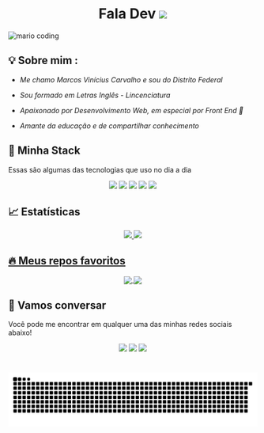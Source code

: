<h1 align="center" >Fala Dev  <img src="https://media.giphy.com/media/hvRJCLFzcasrR4ia7z/giphy.gif" width="30px"></h1>

![mario coding](https://i.imgur.com/1ZvVkDc.gif)

## 💡 Sobre mim :
 - *Me chamo Marcos Vinícius Carvalho e sou do Distrito Federal* 

 - *Sou formado em Letras Inglês - Lincenciatura* 
 
 - *Apaixonado por Desenvolvimento Web, em especial por Front End 💙* 
 
 - *Amante da educação e de compartilhar conhecimento* 


## 🔮 Minha Stack
 Essas são algumas das tecnologias que uso no dia a dia

<div align="center">
 <img src="https://i.giphy.com/media/eNAsjO55tPbgaor7ma/200w.webp" width="100">      
 <img src="https://media3.giphy.com/media/kdFc8fubgS31b8DsVu/giphy.gif" width="100">      
 <img src="https://media3.giphy.com/media/ln7z2eWriiQAllfVcn/200w.webp" width="100">      
 <img src="https://media0.giphy.com/media/XAxylRMCdpbEWUAvr8/giphy.gif" width="100">
 <img src="https://media4.giphy.com/media/fsEaZldNC8A1PJ3mwp/giphy.gif" width="100">
</div>

## 📈 Estatísticas

<div align="center">
  <a href="https://github.com/Marki1ins/project-esports">
  <img height="180em" src="https://github-readme-stats.vercel.app/api/top-langs/?username=Marki1ins&layout=compact&langs_count=7&theme=react&hide_border=true"/>
  <img height="180em" src="https://github-readme-stats.vercel.app/api?username=Marki1ins&show_icons=true&theme=react&include_all_commits=true&count_private=true&hide_border=true"/>
</div>

## 🔥 Meus repos favoritos

<div align="center">
  <a href="https://github.com/Marki1ins/project-esports">
    <img align="center" src="https://github-readme-stats.vercel.app/api/pin/?username=Marki1ins&repo=project-esports&theme=react&hide_border=true" />
  </a>
  <a href="https://github.com/Marki1ins/lab-ds">
    <img align="center" src="https://github-readme-stats.vercel.app/api/pin/?username=Marki1ins&repo=lab-ds&theme=react&hide_border=true" />
  </a>
</div>
 

## :speech_balloon: Vamos conversar  

Você pode me encontrar em qualquer uma das minhas redes sociais abaixo! 

<div align="center">
  <a href="https://github.com/Marki1ins"><img src="https://img.shields.io/badge/-Github-%23333?style=for-the-badge&logo=github&logoColor=white" target="_blank"></a>  <a href="https://instagram.com/_markiins" target="_blank"><img src="https://img.shields.io/badge/-Instagram-%23E4405F?style=for-the-badge&logo=instagram&logoColor=white" target="_blank"></a>  <a href="https://www.linkedin.com/in/marcos-vin%C3%ADcius-de-freitas-carvalho-43633121a/" target="_blank"><img src="https://img.shields.io/badge/-LinkedIn-%230077B5?style=for-the-badge&logo=linkedin&logoColor=white" target="_blank"></a>
</div>
 
#
 
![Snake animation](https://github.com/Ricmaloy/Ricmaloy/blob/output/github-contribution-grid-snake.svg)
